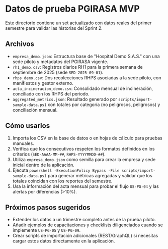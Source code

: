 ﻿# Datos de prueba PGIRASA MVP

Este directorio contiene un set actualizado con datos reales del primer semestre para validar las historias del Sprint 2.

## Archivos

- `empresa_demo.json`: Estructura base de "Hospital Demo S.A.S." con una sede piloto y metadatos del PGIRASA vigente.
- `rh1_demo.csv`: Registros diarios RH1 para la primera semana de septiembre de 2025 (sede `SED-2025-09-01`).
- `rhps_demo.csv`: Dos recolecciones RHPS asociadas a la sede piloto, con manifiestos y gestor externo.
- `acta_incineracion_demo.csv`: Consolidado mensual de incineración, conciliado con los RHPS del periodo.
- `aggregated_metrics.json`: Resultado generado por `scripts/import-sample-data.ps1` con totales por categoría (no peligrosos, peligrosos) y conciliación mensual.

## Cómo usarlos

1. Importa los CSV en la base de datos o en hojas de cálculo para pruebas manuales.
2. Verifica que los consecutivos respeten los formatos definidos en los criterios (`SED-AAAA-MM-##`, `RHPS-YYYYMMDD-##`).
3. Utiliza `empresa_demo.json` como semilla para crear la empresa y sede inicial dentro de la aplicación.
4. Ejecuta `powershell -ExecutionPolicy Bypass -File scripts/import-sample-data.ps1` para generar métricas agregadas y validar que los totales coincidan con los reportes del semestre.
5. Usa la información del acta mensual para probar el flujo `US-PG-04` y las alertas por diferencias (>10%).

## Próximos pasos sugeridos

- Extender los datos a un trimestre completo antes de la prueba piloto.
- Añadir ejemplos de capacitaciones y checklists diligenciados cuando se implemente `US-PG-05` y `US-PG-09`.
- Crear scripts de importación adicionales (REST/GraphQL) si necesitas cargar estos datos directamente en la aplicación.
